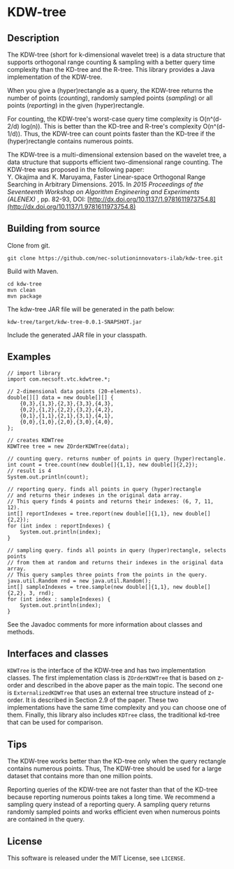 # KDW-tree

## Description

The KDW-tree (short for k-dimensional wavelet tree) is a data structure that supports orthogonal range counting & sampling with a better query time complexity than the KD-tree and the R-tree. This library provides a Java implementation of the KDW-tree.

When you give a (hyper)rectangle as a query, the KDW-tree returns the number of points (*counting*), randomly sampled points (*sampling*) or all points (*reporting*) in the given (hyper)rectangle.

For counting, the KDW-tree's worst-case query time complexity is O(n^(d-2/d) log(n)). This is better than the KD-tree and R-tree's complexity O(n^(d-1/d)). Thus, the KDW-tree can count points faster than the KD-tree if the (hyper)rectangle contains numerous points.

The KDW-tree is a multi-dimensional extension based on the wavelet tree, a data structure that supports efficient two-dimensional range counting. The KDW-tree was proposed in the following paper:   
Y. Okajima and K. Maruyama, Faster Linear-space Orthogonal Range Searching in Arbitrary Dimensions. 2015. In *2015 Proceedings of the Seventeenth Workshop on Algorithm Engineering and Experiments (ALENEX)* , pp. 82-93, DOI: [http://dx.doi.org/10.1137/1.9781611973754.8](http://dx.doi.org/10.1137/1.9781611973754.8)

## Building from source

Clone from git.

    git clone https://github.com/nec-solutioninnovators-ilab/kdw-tree.git

Build with Maven.

    cd kdw-tree
    mvn clean
    mvn package

The kdw-tree JAR file will be generated in the path below:

    kdw-tree/target/kdw-tree-0.0.1-SNAPSHOT.jar

Include the generated JAR file in your classpath.

## Examples

    // import library
    import com.necsoft.vtc.kdwtree.*;
    
    // 2-dimensional data points (20-elements).
    double[][] data = new double[][] {
        {0,3},{1,3},{2,3},{3,3},{4,3},
        {0,2},{1,2},{2,2},{3,2},{4,2},
        {0,1},{1,1},{2,1},{3,1},{4,1},
        {0,0},{1,0},{2,0},{3,0},{4,0},
    };
    
    // creates KDWTree
    KDWTree tree = new ZOrderKDWTree(data);
    
    // counting query. returns number of points in query (hyper)rectangle.
    int count = tree.count(new double[]{1,1}, new double[]{2,2});
    // result is 4
    System.out.println(count);
    
    // reporting query. finds all points in query (hyper)rectangle
    // and returns their indexes in the original data array.
    // This query finds 4 points and returns their indexes: (6, 7, 11, 12).
    int[] reportIndexes = tree.report(new double[]{1,1}, new double[]{2,2});
    for (int index : reportIndexes) {
        System.out.println(index);
    }
    
    // sampling query. finds all points in query (hyper)rectangle, selects points
    // from them at random and returns their indexes in the original data array.
    // This query samples three points from the points in the query.
    java.util.Random rnd = new java.util.Random();
    int[] sampleIndexes = tree.sample(new double[]{1,1}, new double[]{2,2}, 3, rnd);
    for (int index : sampleIndexes) {
        System.out.println(index);
    }

See the Javadoc comments for more information about classes and methods.

## Interfaces and classes

`KDWTree` is the interface of the KDW-tree and has two implementation classes. The first implementation class is `ZOrderKDWTree` that is based on z-order and described in the above paper as the main topic. The second one is `ExternalizedKDWTree` that uses an external tree structure instead of z-order. It is described in Section 2.9 of the paper. These two implementations have the same time complexity and you can choose one of them. Finally, this library also includes `KDTree` class, the traditional kd-tree that can be used for comparison.

## Tips

The KDW-tree works better than the KD-tree only when the query rectangle contains numerous points. Thus, The KDW-tree should be used for a large dataset that contains more than one million points.

Reporting queries of the KDW-tree are not faster than that of the KD-tree because reporting numerous points takes a long time. We recommend a sampling query instead of a reporting query. A sampling query returns randomly sampled points and works efficient even when numerous points are contained in the query.

## License

This software is released under the MIT License, see `LICENSE`.

